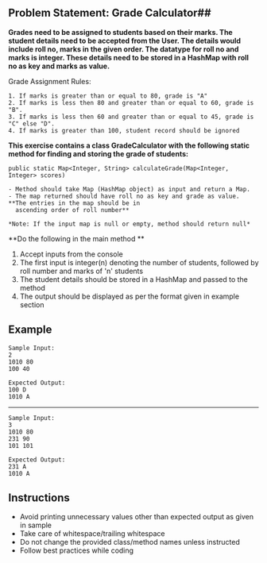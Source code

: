 ## Problem Statement: Grade Calculator##

**Grades need to be assigned to students based on their marks. The student details need to be accepted from the User.
 The details would include roll no, marks in the given order. The datatype for roll no and marks is integer. 
 These details need to be stored in a HashMap with roll no as key and marks as value.**

Grade Assignment Rules:

    1. If marks is greater than or equal to 80, grade is "A"
    2. If marks is less then 80 and greater than or equal to 60, grade is "B".
    3. If marks is less then 60 and greater than or equal to 45, grade is "C" else "D".
    4. If marks is greater than 100, student record should be ignored

**This exercise contains a class GradeCalculator with the following static method for finding and storing the grade of students:**

    public static Map<Integer, String> calculateGrade(Map<Integer, Integer> scores)
        
    - Method should take Map (HashMap object) as input and return a Map.
    - The map returned should have roll no as key and grade as value. **The entries in the map should be in 
      ascending order of roll number**
    
    *Note: If the input map is null or empty, method should return null* 

**Do the following in the main method **

1. Accept inputs from the console
2. The first input is integer(n) denoting the number of students, followed by roll number and marks of 'n' students
3. The student details should be stored in a HashMap and passed to the method
4. The output should be displayed as per the format given in example section 


## Example ##
    Sample Input:
    2
    1010 80
    100 40
        
    Expected Output:
    100 D
    1010 A

--------------------------------------------------------
    Sample Input:
    3
    1010 80
    231 90
    101 101
        
    Expected Output:
    231 A
    1010 A

## Instructions
- Avoid printing unnecessary values other than expected output as given in sample
- Take care of whitespace/trailing whitespace
- Do not change the provided class/method names unless instructed
- Follow best practices while coding